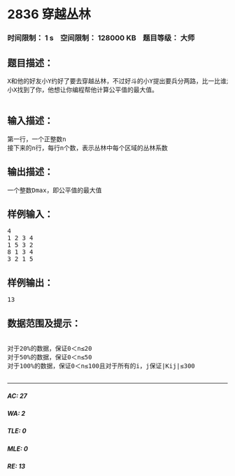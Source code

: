 # 2836 穿越丛林   
### 时间限制： 1 s&nbsp;&nbsp;&nbsp;&nbsp;空间限制： 128000 KB&nbsp;&nbsp;&nbsp;&nbsp;题目等级： 大师  
## 题目描述：  

<pre>
X和他的好友小Y约好了要去穿越丛林，不过好斗的小Y提出要兵分两路，比一比谁走的最快。他们选定了一块n*n的丛林，取左上角为(1,1)，右下角为(n,n)，在每个1*1的区域内都有一个丛林系数Kij，丛林系数越高也就越难走。他们约定好，只能往坐标变大的方向走【从(x,y)到(x+1,y)或者(x,y+1)】，走过2n-1个区域到达(n,n)。在丛林中，环境难免不同，因此为了公平起见，小X定义了一个公平值D,这个公平值等于俩人所走过的区域的丛林系数一一对应相减的差的绝对值之和.
小X找到了你，他想让你编程帮他计算公平值的最大值。
 
</pre>
  
  
## 输入描述：  

<pre>
第一行，一个正整数n
接下来的n行，每行n个数，表示丛林中每个区域的丛林系数
</pre>
  
  
## 输出描述：  

<pre>
一个整数Dmax，即公平值的最大值
</pre>
  
  
## 样例输入：  

<pre>
4
1 2 3 4
1 5 3 2
8 1 3 4
3 2 1 5
</pre>
  
  
## 样例输出：  

<pre>
13
</pre>
  
  
## 数据范围及提示：  

<pre>

对于20%的数据，保证0＜n≤20
对于50%的数据，保证0＜n≤50
对于100%的数据，保证0＜n≤100且对于所有的i，j保证|Kij|≤300

</pre>
  
  
***  

##### AC: 27  
##### WA: 2  
##### TLE: 0  
##### MLE: 0  
##### RE: 13  
